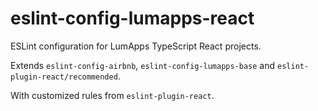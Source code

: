 # eslint-config-lumapps-react

ESLint configuration for LumApps TypeScript React projects.

Extends `eslint-config-airbnb`, `eslint-config-lumapps-base` and `eslint-plugin-react/recommended`.

With customized rules from `eslint-plugin-react`.
